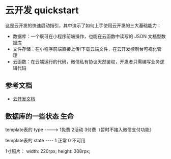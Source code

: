 # 云开发 quickstart




这是云开发的快速启动指引，其中演示了如何上手使用云开发的三大基础能力：

- 数据库：一个既可在小程序前端操作，也能在云函数中读写的 JSON 文档型数据库
- 文件存储：在小程序前端直接上传/下载云端文件，在云开发控制台可视化管理
- 云函数：在云端运行的代码，微信私有协议天然鉴权，开发者只需编写业务逻辑代码

## 参考文档

- [云开发文档](https://developers.weixin.qq.com/miniprogram/dev/wxcloud/basis/getting-started.html)

## 数据库的一些状态 生命
template表的 type     ---->  1免费   2活动    3付费（暂时不接入微信支付功能）

template表的 state    ----   1 正常  0 不可用

1寸照片：
width: 220rpx;
height: 308rpx;